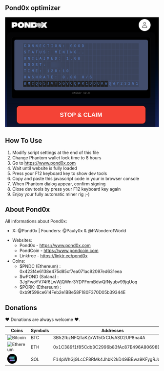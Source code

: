 Pond0x optimizer
-----

<img src="https://github.com/oOthkOo/pond0x-optimizer/blob/main/pictures/pond0x.png" alt="Bitcoin"/>

How To Use
-----

1. Modify script settings at the end of this file
2. Change Phantom wallet lock time to 8 hours
3. Go to https://www.pond0x.com
4. Wait until website is fully loaded
5. Press your F12 keyboard key to show dev tools
6. Copy and paste this javascript code in your in browser console
7. When Phantom dialog appear, confirm signing
8. Close dev tools by press your F12 keyboard key again
9. Enjoy your fully automatic miner rig ;-)

About Pond0x
-----
All informations about Pond0x:
- X: @Pond0x | Founders: @Pauly0x & @hWonderofWorld
* Websites:
    - Pond0x   - https://www.pond0x.com
    - PondCoin - https://www.pondcoin.com
    - Linktree - https://linktr.ee/pond0x
* Coins:
    - $PNDC (Ethereum)  : 0x423f4e6138e475d85cf7ea071ac92097ed631eea
    - $wPOND (Solana)   : 3JgFwoYV74f6LwWjQWnr3YDPFnmBdwQfNyubv99jqUoq
    - $PORK: (Ethereum) : 0xb9f599ce614Feb2e1BBe58F180F370D05b39344E
     
Donations
-----

:heart: Donations are always welcome :heart:.

Coins | Symbols | Addresses
--- | --- | ---
<img width="32" src="https://github.com/oOthkOo/hyper-manager/blob/main/pictures/btc.svg" alt="Bitcoin"/> | BTC | 3B52fbzNFQTaKZxWf5GrCUsASD2UP8na4A
<img width="32" src="https://github.com/oOthkOo/hyper-manager/blob/main/pictures/eth.svg" alt="Ethereum"/> | ETH | 0x1C389f1f85Cdb3C2996b83fAc87E496A80698B7C
<img width="32" src="https://github.com/oOthkOo/hyper-manager/blob/main/pictures/sol.svg" alt="Solana"/> | SOL | F14pWhGjGLcCF8RMk4JhbK2kD49iBBwa9KFygRJo54Fm